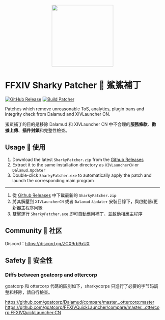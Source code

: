 <p align="center">
  <img width="200" height="200" src="https://avatars.githubusercontent.com/u/181893880?s=200&v=4">
</p>

# FFXIV Sharky Patcher 🦈 鯊鯊補丁

[![GitHub Release](https://img.shields.io/github/v/release/sharkycorps/FFXIVSharkyPatcher)](https://github.com/sharkycorps/FFXIVSharkyPatcher/releases)
[![Build Patcher](https://github.com/sharkycorps/FFXIVSharkyPatcher/actions/workflows/build.yml/badge.svg)](https://github.com/sharkycorps/FFXIVSharkyPatcher/actions/workflows/build.yml)

Patches which remove unreasonable ToS, analytics, plugin bans and integrity check from Dalamud and XIVLauncher CN.

鯊鯊補丁的目的是移除 Dalamud 和 XIVLauncher CN 中不合理的**服務條款**、**數據上傳**、**插件封鎖**和完整性檢查。

## Usage 🦈 使用

1. Download the latest `SharkyPatcher.zip` from the [Github Releases](https://github.com/sharkycorps/FFXIVSharkyPatcher/releases)
2. Extract it to the same installation directory as `XIVLauncherCN` or `Dalamud.Updater`
3. Double-click `SharkyPatcher.exe` to automatically apply the patch and launch the corresponding main program

---

1. 從 [Github Releases](https://github.com/sharkycorps/FFXIVSharkyPatcher/releases) 中下載最新的 `SharkyPatcher.zip`
2. 將其解壓到 `XIVLauncherCN` 或者 `Dalamud.Updater` 安裝目錄下，與啟動器/更新器主程序同級
3. 雙擊運行 `SharkyPatcher.exe` 即可自動應用補丁，並啟動相應主程序

## Community 🦈 社区

Discord：https://discord.gg/ZCX9rb9xUX

## Safety 🦈 安全性
### Diffs between goatcorp and ottercorp

goatcorp 和 ottercorp 代碼的區別如下，sharkycorps 只進行了必要的字节码調整和移除，請自行檢查。

https://github.com/goatcorp/Dalamud/compare/master...ottercorp:master
https://github.com/goatcorp/FFXIVQuickLauncher/compare/master...ottercorp:FFXIVQuickLauncher:CN